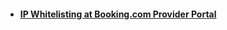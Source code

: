 * #### [IP Whitelisting at Booking.com Provider Portal](/whitliste-pci-proxy-ips-at-booking.md)

#### 



